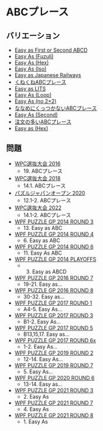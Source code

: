 # ABCプレース

## バリエーション
- [Easy as First or Second ABCD](easyas_firstorsecond.md)
- [Easy As (Fuzuli)](easyas_fuzuli.md)
- [Easy As (Hex)](easyas_hex.md)
- [Easy As (Iso)](easyas_iso.md)
- [Easy as Japanese Railways](easyas_japanese_railways.md)
- [くねくねABCプレース](easyas_kunekune.md)
- [Easy as LITS](easyas_lits.md)
- [Easy As (Loop)](easyas_loop.md)
- [Easy As (no 2×2)](easyas_no2x2.md)
- [ななめにくっつかないABCプレース](easyas_notouch.md)
- [Easy As (Second)](easyas_second.md)
- [注文の多いABCプレース](easyas_whatnumber.md)
- [Easy as (Hex)](wasyas_hex.md)

## 問題
- [WPC選抜大会 2016](../questions/jwpc2016.md)
	- 19\. ABCプレース
- [WPC選抜大会 2018](../questions/jwpc2018.md)
	- 14.1. ABCプレース
- [パズルジャパンオープン 2020](../questions/jwpc2020.md)
	- 12.1-2. ABCプレース
- [WPC選抜大会 2022](../questions/jwpc2022.md)
	- 14.1-2. ABCプレース
- [WPF PUZZLE GP 2014 ROUND 3](../questions/wpfpgp2014_3.md)
	- 13\. Easy as ABC
- [WPF PUZZLE GP 2014 ROUND 4](../questions/wpfpgp2014_4.md)
	- 6\. Easy as ABC
- [WPF PUZZLE GP 2014 ROUND 6](../questions/wpfpgp2014_6.md)
	- 11\. Easy As ABC
- [WPF PUZZLE GP 2014 PLAYOFFS](../questions/wpfpgp2014_po.md)
	- 3. Easy as ABCD
- [WPF PUZZLE GP 2016 ROUND 7](../questions/wpfpgp2016_7.md)
	- 19-21. Easy as...
- [WPF PUZZLE GP 2016 ROUND 8](../questions/wpfpgp2016_8.md)
	- 30-32. Easy as...
- [WPF PUZZLE GP 2017 ROUND 1](../questions/wpfpgp2017_1.md)
	- A4-5. Easy As...
- [WPF PUZZLE GP 2017 ROUND 3](../questions/wpfpgp2017_3.md)
	- B1-2. Easy As...
- [WPF PUZZLE GP 2017 ROUND 5](../questions/wpfpgp2017_5.md)
	- B13,15,17. Easy as...
- [WPF PUZZLE GP 2017 ROUND 6x](../questions/wpfpgp2017_6x.md)
	- 1-2. Easy As...
- [WPF PUZZLE GP 2019 ROUND 2](../questions/wpfpgp2019_2.md)
	- 12-14. Easy As...
- [WPF PUZZLE GP 2019 ROUND 7](../questions/wpfpgp2019_7.md)
	- 5\. Easy As...
- [WPF PUZZLE GP 2020 ROUND 6](../questions/wpfpgp2020_6.md)
	- 13-14. Easy as...
- [WPF PUZZLE GP 2021 ROUND 3](../questions/wpfpgp2021_3.md)
	- 2\. Easy As
- [WPF PUZZLE GP 2021 ROUND 7](../questions/wpfpgp2021_7.md)
	- 4\. Easy As
- [WPF PUZZLE GP 2021 ROUND 8](../questions/wpfpgp2021_8.md)
	- 1\. Easy As
